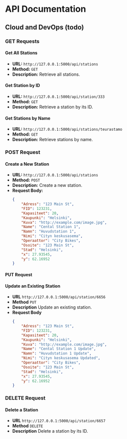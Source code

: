 # API Documentation

## Cloud and DevOps (todo)

### GET Requests

#### Get All Stations
- **URL:** `http://127.0.0.1:5000/api/stations`
- **Method:** `GET`
- **Description:** Retrieve all stations.

#### Get Station by ID
- **URL:** `http://127.0.0.1:5000/api/station/333`
- **Method:** `GET`
- **Description:** Retrieve a station by its ID.

#### Get Stations by Name
- **URL:** `http://127.0.0.1:5000/api/stations/teurastamo`
- **Method:** `GET`
- **Description:** Retrieve stations by name.

### POST Request

#### Create a New Station
- **URL:** `http://127.0.0.1:5000/api/stations`
- **Method:** `POST`
- **Description:** Create a new station.
- **Request Body:**
  ```json
  {
      "Adress": "123 Main St",
      "FID": 123231,
      "Kapasiteet": 20,
      "Kaupunki": "Helsinki",
      "Kuva": "http://example.com/image.jpg",
      "Name": "Cental Station 1",
      "Namn": "Huvudstation 1",
      "Nimi": "Cityn keskusasema",
      "Operaattor": "City Bikes",
      "Osoite": "123 Main St",
      "Stad": "Helsinki",
      "x": 27.93545,
      "y": 62.16952
  }

#### PUT Request
#### Update an Existing Station

- **URL** `http://127.0.0.1:5000/api/station/6656`
- **Method** `PUT`
- **Description** Update an existing station.
- **Request Body**
  ```json
  {
      "Adress": "123 Main St",
      "FID": 123231,
      "Kapasiteet": 20,
      "Kaupunki": "Helsinki",
      "Kuva": "http://example.com/image.jpg",
      "Name": "Cental Station 1 Update",
      "Namn": "Huvudstation 1 Update",
      "Nimi": "Cityn keskusasema Updated",
      "Operaattor": "City Bikes",
      "Osoite": "123 Main St",
      "Stad": "Helsinki",
      "x": 27.93545,
      "y": 62.16952
  }

### DELETE Request

#### Delete a Station

- **URL** `http://127.0.0.1:5000/api/station/6657`
- **Method** `DELETE`
- **Description** Delete a station by its ID.

